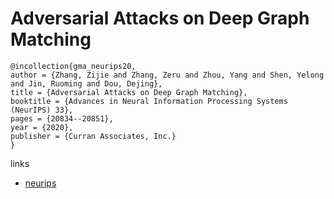 # Adversarial Attacks on Deep Graph Matching

```
@incollection{gma_neurips20,
author = {Zhang, Zijie and Zhang, Zeru and Zhou, Yang and Shen, Yelong and Jin, Ruoming and Dou, Dejing},
title = {Adversarial Attacks on Deep Graph Matching},
booktitle = {Advances in Neural Information Processing Systems (NeurIPS) 33},
pages = {20834--20851},
year = {2020},
publisher = {Curran Associates, Inc.}
}
```

links
- [neurips](https://papers.nips.cc//paper/2020/hash/ef126722e64e98d1c33933783e52eafc-Abstract.html)
